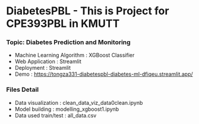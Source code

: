 # DiabetesPBL - This is Project for CPE393PBL in KMUTT
### Topic: Diabetes Prediction and Monitoring

- Machine Learning Algorithm : XGBoost Classifier
- Web Application : Streamlit
- Deployment : Streamlit
- Demo : https://tongza331-diabetespbl-diabetes-ml-dfiqeu.streamlit.app/

### Files Detail
- Data visualization : clean_data_viz_data0clean.ipynb
- Model building : modelling_xgboost1.ipynb
- Data used train/test : all_data.csv
